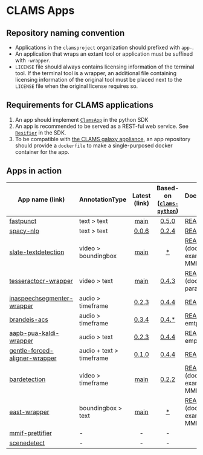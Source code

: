 # CLAMS Apps

## Repository naming convention

* Applications in the `clamsproject` organization should prefixed with `app-`. 
* An application that wraps an extant tool or application must be suffixed with `-wrapper`. 
* `LICENSE` file should always contains licensing information of the terminal tool. If the terminal tool is a wrapper, an additional file containing licensing information of the original tool must be placed next to the `LICENSE` file when the original license requires so. 

## Requirements for CLAMS applications

1. An app should implement [`ClamsApp`](https://github.com/clamsproject/clams-python-sdk/blob/master/clams/serve/__init__.py) in the python SDK
1. An app is recommended to be served as a REST-ful web service. See [`Resifier`](https://github.com/clamsproject/clams-python-sdk/blob/master/clams/restify/__init__.py) in the SDK. 
1. To be compatible with [the CLAMS galaxy appliance](https://github.com/clamsproject/appliance), an app repository should provide a `dockerfile` to make a single-purposed docker container for the app. 


## Apps in action 

| App name (link) | AnnotationType | Latest (link) | Based-on ([`clams-python`](https://sdk.clams.ai/target-versions.html)) | Documentation (link) |
| --- | --- | :---: | :---: | --- |
| [fastpunct](https://github.com/clamsproject/app-fastpunct) | text > text | [main](https://github.com/clamsproject/app-fastpunct/tree/02b2e01e7239162dceda86ad577507f0fc6b6ecf) | [0.5.0](https://github.com/clamsproject/app-fastpunct/blob/02b2e01e7239162dceda86ad577507f0fc6b6ecf/requirements.txt#L1) | [README](https://github.com/clamsproject/app-fastpunct/blob/02b2e01e7239162dceda86ad577507f0fc6b6ecf/README.md)
| [spacy-nlp](https://github.com/clamsproject/app-spacy-nlp) | text > text | [0.0.6](https://github.com/clamsproject/app-spacy-nlp/tree/v0.0.6) | [0.2.4](https://github.com/clamsproject/app-spacy-nlp/blob/v0.0.6/requirements.txt#L1) | [README](https://github.com/clamsproject/app-spacy-nlp/blob/v0.0.6/README.md)
| [slate-textdetection](https://github.com/clamsproject/app-slate-textdetection) | video > boundingbox | [main](https://github.com/clamsproject/app-slate-textdetection/tree/d937b38f99f9584a6b83f8c08c91bf07fc9997df) | [*](https://github.com/clamsproject/app-slate-textdetection/blob/d937b38f99f9584a6b83f8c08c91bf07fc9997df/requirements.txt#L7) | [README](https://github.com/clamsproject/app-slate-textdetection/blob/d937b38f99f9584a6b83f8c08c91bf07fc9997df/README.md) (docker, example input MMIF)
| [tesseractocr-wrapper](https://github.com/clamsproject/app-tesseractocr-wrapper) | video > text | [main](https://github.com/clamsproject/app-tesseractocr-wrapper) | [0.4.3](https://github.com/clamsproject/app-tesseractocr-wrapper/blob/771c975cf28dcd8abab265c94aebdabb9cd8a3b6/requirements.txt#L6) | [README](https://github.com/clamsproject/app-tesseractocr-wrapper/blob/771c975cf28dcd8abab265c94aebdabb9cd8a3b6/README.md) (docker, params)
| [inaspeechsegmenter-wrapper](https://github.com/clamsproject/app-inaspeechsegmenter-wrapper) | audio > timeframe | [0.2.3](https://github.com/clamsproject/app-inaspeechsegmenter-wrapper/tree/v0.2.3) | [0.4.4](https://github.com/clamsproject/app-inaspeechsegmenter-wrapper/blob/v0.2.3/requirements.txt#L1) | [README](https://github.com/clamsproject/app-inaspeechsegmenter-wrapper/blob/v0.2.3/README.md)
| [brandeis-acs](https://github.com/clamsproject/app-brandeis-acs) | audio > timeframe | [0.3.4](https://github.com/clamsproject/app-brandeis-acs/tree/v0.3.4) | [0.4.*](https://github.com/clamsproject/app-brandeis-acs/blob/v0.3.4/requirements.txt#L1) | [README](https://github.com/clamsproject/app-brandeis-acs/blob/v0.3.4/README.md) (quite emtpy)
| [aapb-pua-kaldi-wrapper](https://github.com/clamsproject/app-aapb-pua-kaldi-wrapper) | audio > text | [0.2.3](https://github.com/clamsproject/app-aapb-pua-kaldi-wrapper/tree/v0.2.3) | [0.4.4](https://github.com/clamsproject/app-aapb-pua-kaldi-wrapper/blob/v0.2.3/requirements.txt#L1) | [README](https://github.com/clamsproject/app-aapb-pua-kaldi-wrapper/blob/v0.2.3/README.md) (quite empty)
| [gentle-forced-aligner-wrapper](https://github.com/clamsproject/app-gentle-forced-aligner-wrapper) | audio + text > timeframe | [0.1.0](https://github.com/clamsproject/app-gentle-forced-aligner-wrapper/tree/v0.1.0) | [0.4.4](https://github.com/clamsproject/app-gentle-forced-aligner-wrapper/blob/v0.1.0/requirements.txt#L2) | [README](https://github.com/clamsproject/app-gentle-forced-aligner-wrapper/blob/v0.1.0/README.md)
| [bardetection](https://github.com/clamsproject/app-barsdetection) | video > timeframe | [main](https://github.com/clamsproject/app-barsdetection) | [0.2.2](https://github.com/clamsproject/app-barsdetection/blob/master/requirements.txt#L5) | [README](https://github.com/clamsproject/app-barsdetection/blob/master/README.md) (docker, example input MMIF)
| [east-wrapper](https://github.com/clamsproject/app-east-wrapper) | boundingbox > text | [main](https://github.com/clamsproject/app-east-wrapper) | [*](https://github.com/clamsproject/app-east-wrapper/blob/master/requirements.txt#L6) | [README](https://github.com/clamsproject/app-east-wrapper/blob/master/README.md) (docker, example input MMIF)
| [mmif-prettifier](https://github.com/clamsproject/app-mmif-prettifier) | - | - | - |
| [scenedetect](https://github.com/clamsproject/app-scenedetect) | - | - | - |
